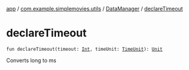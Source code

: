 [app](../../index.md) / [com.example.simplemovies.utils](../index.md) / [DataManager](index.md) / [declareTimeout](./declare-timeout.md)

# declareTimeout

`fun declareTimeout(timeout: `[`Int`](https://kotlinlang.org/api/latest/jvm/stdlib/kotlin/-int/index.html)`, timeUnit: `[`TimeUnit`](https://developer.android.com/reference/java/util/concurrent/TimeUnit.html)`): `[`Unit`](https://kotlinlang.org/api/latest/jvm/stdlib/kotlin/-unit/index.html)

Converts long to ms


